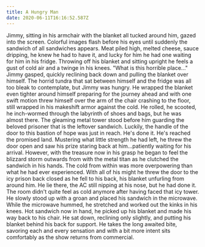 ```yaml
---
title: A Hungry Man
date: 2020-06-11T16:16:52.587Z
---
```

Jimmy, sitting in his armchair with the blanket all tucked around him, gazed into the screen. Colorful images flash before his eyes until suddenly the sandwich of all sandwiches appears. Meat piled high, melted cheese, sauce dripping, he knew he had to have it, and lucky for him he had one waiting for him in his fridge. Throwing off his blanket and sitting upright he feels a gust of cold air and a twinge in his knees. "What is this horrible place..." Jimmy gasped, quickly reclining back down and pulling the blanket over himself. The horrid tundra that sat between himself and the fridge was all too bleak to contemplate, but Jimmy was hungry. He wrapped the blanket even tighter around himself preparing for the journey ahead and with one swift motion threw himself over the arm of the chair crashing to the floor, still wrapped in his makeshift armor against the cold. He rolled, he scooted, he inch-wormed through the labyrinth of shoes and bags, but he was almost there. The gleaming metal tower stood before him guarding the beloved prisoner that is the leftover sandwich. Luckily, the handle of the door to this bastion of hope was just in reach. He's done it. He's reached the promised land. Mustering what little strength he had left, he threw the door open and saw his prize staring back at him...patiently waiting for his arrival. However, with the treasure now in his grasp he began to feel the blizzard storm outwards from with the metal titan as he clutched the sandwich in his hands. The cold from within was more overpowering than what he had ever experienced. With all of his might he threw the door to the icy prison back closed as he fell to his back, his blanket unfurling from around him. He lie there, the AC still nipping at his nose, but he had done it. The room didn't quite feel as cold anymore after having faced that icy tower. He slowly stood up with a groan and placed his sandwich in the microwave. While the microwave hummed, he stretched and worked out the kinks in his knees. Hot sandwich now in hand, he picked up his blanket and made his way back to his chair. He sat down, reclining only slightly, and putting his blanket behind his back for support. He takes the long awaited bite, savoring each and every sensation and with a bit more intent sits comfortably as the show returns from commercial.